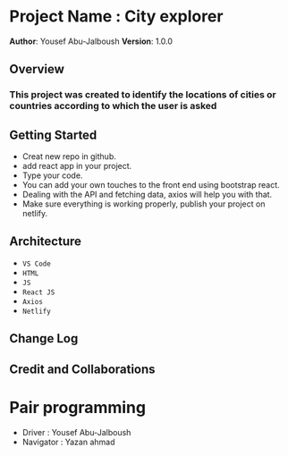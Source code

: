 # Project Name : City explorer

**Author**: Yousef Abu-Jalboush
**Version**: 1.0.0

## Overview
<!-- Provide a high level overview of what this application is and why you are building it, beyond the fact that it's an assignment for this class. (i.e. What's your problem domain?) -->
### This project was created to identify the locations of cities or countries according to which the user is asked

## Getting Started
<!-- What are the steps that a user must take in order to build this app on their own machine and get it running? -->
* Creat new repo in github.
* add react app in your project.
* Type your code.
* You can add your own touches to the front end using bootstrap react.
* Dealing with the API and fetching data, axios will help you with that.
* Make sure everything is working properly, publish your project on netlify.

## Architecture
<!-- Provide a detailed description of the application design. What technologies (languages, libraries, etc) you're using, and any other relevant design information. -->
* ```VS Code```
* ```HTML```
* ```JS```
* ```React JS```
* ```Axios```
* ```Netlify```
  
## Change Log

<!-- Use this area to document the iterative changes made to your application as each feature is successfully implemented. Use time stamps. Here's an example:

01-01-2001 4:59pm - Application now has a fully-functional express server, with a GET route for the location resource. -->

## Credit and Collaborations
<!-- Give credit (and a link) to other people or resources that helped you build this application. -->

# Pair programming

* Driver : Yousef Abu-Jalboush
* Navigator : Yazan ahmad
